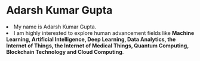 <h1> Adarsh Kumar Gupta </h1>
<li>My name is Adarsh Kumar Gupta. <li>I am highly interested to explore human advancement fields like <b>Machine Learning, Artificial Intelligence, Deep Learning, Data Analytics, the Internet of Things, the Internet of Medical Things, Quantum Computing, Blockchain Technology and Cloud Computing</b>. </li><br><br><br>
